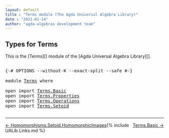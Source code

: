 ```yaml
---
layout: default
title : "Terms module (The Agda Universal Algebra Library)"
date : "2021-01-14"
author: "agda-algebras development team"
---
```


## <a id="types-for-terms">Types for Terms</a>

This is the [Terms][] module of the [Agda Universal Algebra Library][].

<pre class="Agda">

<a id="282" class="Symbol">{-#</a> <a id="286" class="Keyword">OPTIONS</a> <a id="294" class="Pragma">--without-K</a> <a id="306" class="Pragma">--exact-split</a> <a id="320" class="Pragma">--safe</a> <a id="327" class="Symbol">#-}</a>

<a id="332" class="Keyword">module</a> <a id="339" href="Terms.html" class="Module">Terms</a> <a id="345" class="Keyword">where</a>

<a id="352" class="Keyword">open</a> <a id="357" class="Keyword">import</a> <a id="364" href="Terms.Basic.html" class="Module">Terms.Basic</a>
<a id="376" class="Keyword">open</a> <a id="381" class="Keyword">import</a> <a id="388" href="Terms.Properties.html" class="Module">Terms.Properties</a>
<a id="405" class="Keyword">open</a> <a id="410" class="Keyword">import</a> <a id="417" href="Terms.Operations.html" class="Module">Terms.Operations</a>
<a id="434" class="Keyword">open</a> <a id="439" class="Keyword">import</a> <a id="446" href="Terms.Setoid.html" class="Module">Terms.Setoid</a>

</pre>

-------------------------------------

<span style="float:left;">[← Homomorphisms.Setoid.HomomorphicImages](Homomorphisms.Setoid.HomomorphicImages.html)</span>
<span style="float:right;">[Terms.Basic →](Terms.Basic.html)</span>

{% include UALib.Links.md %}
